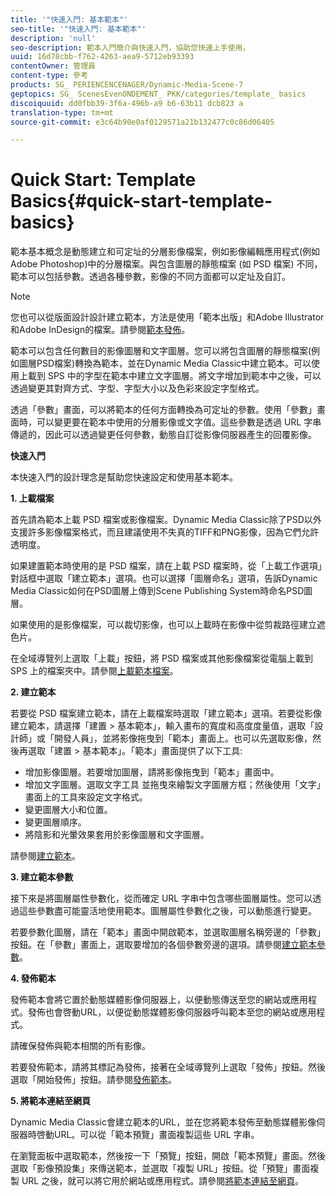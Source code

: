```yaml
---
title: '"快速入門: 基本範本"'
seo-title: '"快速入門: 基本範本"'
description: 'null'
seo-description: 範本入門簡介與快速入門，協助您快速上手使用。
uuid: 16d78cbb-f762-4263-aea9-5712eb93393
contentOwner: 管理員
content-type: 參考
products: SG_ PERIENCENCENAGER/Dynamic-Media-Scene-7
geptopics: SG_ ScenesEvenONDEMENT_ PKK/categories/template_ basics
discoiquuid: dd0fbb39-3f6a-496b-a9 b6-63b11 dcb823 a
translation-type: tm+mt
source-git-commit: e3c64b90e0af0129571a21b132477c0c86d06405

---
```



# Quick Start: Template Basics{#quick-start-template-basics}

範本基本概念是動態建立和可定址的分層影像檔案，例如影像編輯應用程式(例如Adobe Photoshop)中的分層檔案。與包含圖層的靜態檔案 (如 PSD 檔案) 不同，範本可以包括參數。透過各種參數，影像的不同方面都可以定址及自訂。

>[!NOTE]
>
>您也可以從版面設計設計建立範本，方法是使用「範本出版」和Adobe Illustrator和Adobe InDesign的檔案。請參閱[範本發佈](quick-start-template-publishing.md)。

範本可以包含任何數目的影像圖層和文字圖層。您可以將包含圖層的靜態檔案(例如圖層PSD檔案)轉換為範本，並在Dynamic Media Classic中建立範本。可以使用上載到 SPS 中的字型在範本中建立文字圖層。將文字增加到範本中之後，可以透過變更其對齊方式、字型、字型大小以及色彩來設定字型格式。

透過「參數」畫面，可以將範本的任何方面轉換為可定址的參數。使用「參數」畫面時，可以變更要在範本中使用的分層影像或文字值。這些參數是透過 URL 字串傳遞的，因此可以透過變更任何參數，動態自訂從影像伺服器產生的回覆影像。

**快速入門**

本快速入門的設計理念是幫助您快速設定和使用基本範本。

**1. 上載檔案**

首先請為範本上載 PSD 檔案或影像檔案。Dynamic Media Classic除了PSD以外支援許多影像檔案格式，而且建議使用不失真的TIFF和PNG影像，因為它們允許透明度。

如果建置範本時使用的是 PSD 檔案，請在上載 PSD 檔案時，從「上載工作選項」對話框中選取「建立範本」選項。也可以選擇「圖層命名」選項，告訴Dynamic Media Classic如何在PSD圖層上傳到Scene Publishing System時命名PSD圖層。

如果使用的是影像檔案，可以裁切影像，也可以上載時在影像中從剪裁路徑建立遮色片。

在全域導覽列上選取「上載」按鈕，將 PSD 檔案或其他影像檔案從電腦上載到 SPS 上的檔案夾中。請參閱[上載範本檔案](uploading-template-files.md#uploading_template_files)。

**2. 建立範本**

若要從 PSD 檔案建立範本，請在上載檔案時選取「建立範本」選項。若要從影像建立範本，請選擇「建置 &gt; 基本範本」，輸入畫布的寬度和高度度量值，選取「設計師」或「開發人員」，並將影像拖曳到「範本」畫面上。也可以先選取影像，然後再選取「建置 &gt; 基本範本」。「範本」畫面提供了以下工具:

* 增加影像圖層。若要增加圖層，請將影像拖曳到「範本」畫面中。
* 增加文字圖層。選取文字工具 並拖曳來繪製文字圖層方框；然後使用「文字」畫面上的工具來設定文字格式。
* 變更圖層大小和位置。
* 變更圖層順序。
* 將陰影和光暈效果套用於影像圖層和文字圖層。

請參閱[建立範本](creating-template.md#creating_a_template)。

**3. 建立範本參數**

接下來是將圖層屬性參數化，從而確定 URL 字串中包含哪些圖層屬性。您可以透過這些參數盡可能靈活地使用範本。圖層屬性參數化之後，可以動態進行變更。

若要參數化圖層，請在「範本」畫面中開啟範本，並選取圖層名稱旁邊的「參數」按鈕。在「參數」畫面上，選取要增加的各個參數旁邊的選項。請參閱[建立範本參數](creating-template-parameters.md#creating_template_parameters)。

**4. 發佈範本**

發佈範本會將它置於動態媒體影像伺服器上，以便動態傳送至您的網站或應用程式。發佈也會啓動URL，以便從動態媒體影像伺服器呼叫範本至您的網站或應用程式。

請確保發佈與範本相關的所有影像。

若要發佈範本，請將其標記為發佈，接著在全域導覽列上選取「發佈」按鈕。然後選取「開始發佈」按鈕。請參閱[發佈範本](publishing-templates.md#publishing_templates)。

**5. 將範本連結至網頁**

Dynamic Media Classic會建立範本的URL，並在您將範本發佈至動態媒體影像伺服器時啓動URL。可以從「範本預覽」畫面複製這些 URL 字串。

在瀏覽面板中選取範本，然後按一下「預覽」按鈕，開啟「範本預覽」畫面。然後選取「影像預設集」來傳送範本，並選取「複製 URL」按鈕。從「預覽」畫面複製 URL 之後，就可以將它用於網站或應用程式。請參閱[將範本連結至網頁](linking-template-web-page.md#linking_a_template_to_a_web_page)。
